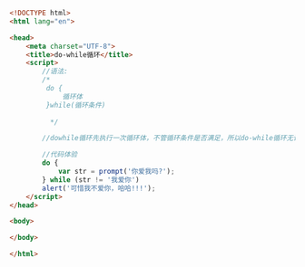
<BlogInfo id="404" title="19.dowhile循环" author="白日梦想猿" pv=0 read_times=0 pre_cost_time=0分22秒 category="js学习" tag_list="['js学习']" create_time="2020.08.04 12:25:26" update_time="2020.08.04 12:30:44" />

```html
<!DOCTYPE html>
<html lang="en">

<head>
    <meta charset="UTF-8">
    <title>do-while循环</title>
    <script>
        //语法:
        /* 
         do {
             循环体
         }while(循环条件)
         
          */

        //dowhile循环先执行一次循环体，不管循环条件是否满足，所以do-while循环无论如何都至少执行一次

        //代码体验
        do {
            var str = prompt('你爱我吗?');
        } while (str != '我爱你')
        alert('可惜我不爱你，哈哈!!!');
    </script>
</head>

<body>

</body>

</html>
```
